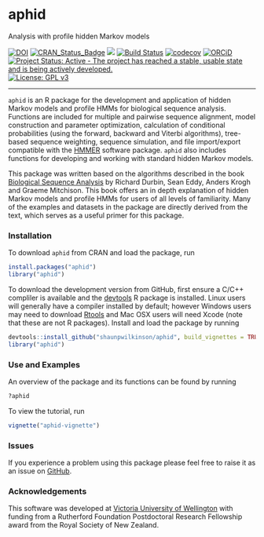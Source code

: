 # aphid

Analysis with profile hidden Markov models

[![DOI](https://zenodo.org/badge/63536088.svg)](https://zenodo.org/badge/latestdoi/63536088)
[![CRAN_Status_Badge](http://www.r-pkg.org/badges/version/aphid)](https://cran.r-project.org/package=aphid)
[![](http://cranlogs.r-pkg.org/badges/grand-total/aphid)](https://cran.r-project.org/package=aphid)
[![Build Status](https://travis-ci.org/shaunpwilkinson/aphid.svg?branch=master)](https://travis-ci.org/shaunpwilkinson/aphid)
[![codecov](https://codecov.io/github/shaunpwilkinson/aphid/branch/master/graphs/badge.svg)](https://codecov.io/github/shaunpwilkinson/aphid)
[![ORCiD](https://img.shields.io/badge/ORCiD-0000--0002--7332--7931-brightgreen.svg)](http://orcid.org/0000-0002-7332-7931)
[![Project Status: Active - The project has reached a stable, usable state and is being actively developed.](http://www.repostatus.org/badges/latest/active.svg)](http://www.repostatus.org/#active)
[![License: GPL v3](https://img.shields.io/badge/License-GPL%20v3-blue.svg)](http://www.gnu.org/licenses/gpl-3.0)


--------------------------------------------------------------------------------

`aphid` is an R package for the development and application of
hidden Markov models and profile HMMs for biological sequence analysis.
Functions are included for multiple and pairwise sequence alignment, 
model construction and parameter optimization, calculation of conditional 
probabilities (using the forward, backward and Viterbi algorithms),
tree-based sequence weighting, sequence simulation, and file import/export 
compatible with the [HMMER](http://www.hmmer.org/) software package. 
`aphid` also includes functions for developing and working with 
standard hidden Markov models.

This package was written based on the algorithms described in the book 
[Biological Sequence Analysis](
https://www.amazon.com/Biological-Sequence-Analysis-Probabilistic-Proteins/dp/0521629713)
by Richard Durbin, Sean Eddy, Anders Krogh and Graeme Mitchison. 
This book offers an in depth explanation of hidden Markov models and 
profile HMMs for users of all levels of familiarity. 
Many of the examples and datasets in the package are directly derived from the 
text, which serves as a useful primer for this package.

### Installation
To download `aphid` from CRAN and load the package, run

```R
install.packages("aphid")
library("aphid")
```

To download the development version from 
GitHub, first ensure a C/C++ compliler is available and the 
[devtools](https://github.com/hadley/devtools) R package is installed. 
Linux users will generally have a compiler installed by default; 
however Windows users may need to download 
[Rtools](https://cran.r-project.org/bin/windows/Rtools/) and Mac 
OSX users will need Xcode (note that these are not R packages). 
Install and load the package by running 

```R
devtools::install_github("shaunpwilkinson/aphid", build_vignettes = TRUE) 
library("aphid")
```

### Use and Examples
An overview of the package and its functions can be found by running

```R
?aphid
```

To view the tutorial, run

```R
vignette("aphid-vignette")
```

### Issues
If you experience a problem using this package please feel free to
raise it as an issue on [GitHub](http://github.com/shaunpwilkinson/aphid/issues).


### Acknowledgements
This software was developed at 
[Victoria University of Wellington](http://www.victoria.ac.nz/) 
with funding from a Rutherford Foundation Postdoctoral Research Fellowship 
award from the Royal Society of New Zealand.

